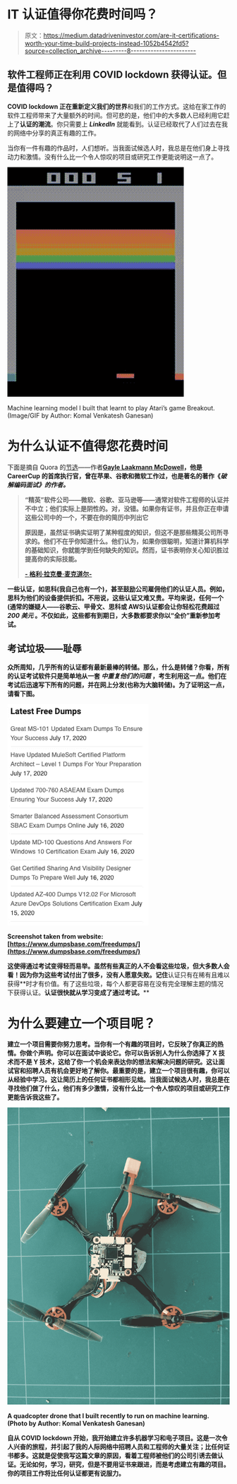 # IT 认证值得你花费时间吗？

> 原文：<https://medium.datadriveninvestor.com/are-it-certifications-worth-your-time-build-projects-instead-1052b4542fd5?source=collection_archive---------8----------------------->

## 软件工程师正在利用 COVID lockdown 获得认证。但是值得吗？

**COVID lockdown 正在重新定义我们的世界**和我们的工作方式。这给在家工作的软件工程师带来了大量额外的时间。但可悲的是，他们中的大多数人已经利用它赶上了**认证的潮流**。你只需要上 ***LinkedIn*** 就能看到。认证已经取代了人们过去在我的网络中分享的真正有趣的工作。

当你有一件有趣的作品时，人们想听。当我面试候选人时，我总是在他们身上寻找动力和激情。没有什么比一个令人惊叹的项目或研究工作更能说明这一点了。

![](img/8864355bc02b1fce7ba6a6de99496128.png)

Machine learning model I built that learnt to play Atari’s game Breakout. (Image/GIF by Author: Komal Venkatesh Ganesan)

# 为什么认证不值得您花费时间

下面是摘自 Quora 的[节选](https://qr.ae/pNsycF)——作者[**Gayle Laakmann McDowell**](https://www.quora.com/profile/Gayle-Laakmann-McDowell)**，他是 CareerCup 的首席执行官，曾在苹果、谷歌和微软工作过，也是著名的著作《*破解编码面试》的作者。***

> **“精英”软件公司——微软、谷歌、亚马逊等——通常对软件工程师的认证并不中立；他们实际上是阴性的。对，没错。如果你有证书，并且你正在申请这些公司中的一个，不要在你的简历中列出它**
> 
> **原因是，虽然证书确实证明了某种程度的知识，但这不是那些精英公司所寻求的。他们不在乎你知道什么。他们认为，如果你很聪明，知道计算机科学的基础知识，你就能学到任何缺失的知识。然而，证书表明你关心知识胜过提高你的实际技能。**
> 
> **[- **格利·拉克曼·麦克道尔**-](https://www.quora.com/profile/Gayle-Laakmann-McDowell)**

**一些认证，如思科(我自己也有一个)，甚至鼓励公司雇佣他们的认证人员。例如，思科为他们的设备提供折扣。不用说，这些认证又难又贵。平均来说，任何一个(通常的嫌疑人——谷歌云、甲骨文、思科或 AWS)认证都会让你轻松花费超过 ***200 美元*** 。不仅如此，这些都有到期日，大多数都要求你以“全价”重新参加考试。**

## **考试垃圾——耻辱**

**众所周知，几乎所有的认证都有最新最棒的转储。那么，什么是转储？你看，所有的认证考试软件只是简单地从一套 ***中重复他们的问题*** ，考生利用这一点。他们在考试后迅速写下所有的问题，并在网上分发(也称为大脑转储)。为了证明这一点，请看下图。**

**![](img/1ee0363481ee6c802da85eeff1503be2.png)**

**Screenshot taken from website: [https://www.dumpsbase.com/freedumps/](https://www.dumpsbase.com/freedumps/)**

**这使得通过考试变得轻而易举。虽然有些真正的人不会看这些垃圾，但大多数人会看！因为你为这些考试付出了很多，没有人愿意失败。记住**认证只有在稀有且难以获得**时才有价值。有了这些垃圾，每个人都更容易在没有完全理解主题的情况下获得认证。**认证很快就从学习变成了通过考试。****

# **为什么要建立一个项目呢？**

**建立一个项目需要你努力思考。当你有一个有趣的项目时，它反映了你真正的热情。你做个声明。你可以在面试中谈论它。你可以告诉别人为什么你选择了 X 技术而不是 Y 技术，这给了你一个机会来表达你的想法和解决问题的研究。这让面试官和招聘人员有机会更好地了解你。最重要的是，建立一个项目很有趣，你可以从经验中学习。这让简历上的任何证书都相形见绌。当我面试候选人时，我总是在寻找他们做了什么，他们有多少激情，没有什么比一个令人惊叹的项目或研究工作更能告诉我这些了。**

**![](img/d0cd00ecd8268a82f41504d5cb03c5db.png)**

**A quadcopter drone that I built recently to run on machine learning. (Photo by Author: Komal Venkatesh Ganesan)**

**自从 COVID lockdown 开始，我开始建立许多机器学习和电子项目。这是一次令人兴奋的旅程，并引起了我的人际网络中招聘人员和工程师的大量关注；比任何证书都多。这就是促使我写这篇文章的原因，看着工程师被他们的公司引诱去做认证。无论如何，学习，研究，但是不要用证书来跟进，而是考虑建立有趣的项目。**你的项目工作将比任何认证都更有说服力**。**